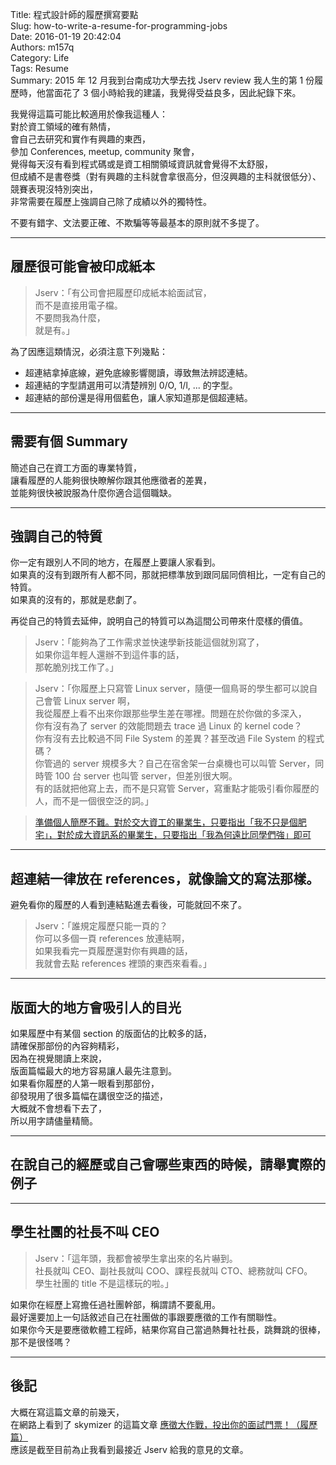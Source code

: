 Title: 程式設計師的履歷撰寫要點  
Slug: how-to-write-a-resume-for-programming-jobs  
Date: 2016-01-19 20:42:04  
Authors: m157q  
Category: Life  
Tags: Resume  
Summary: 2015 年 12 月我到台南成功大學去找 Jserv review 我人生的第 1 份履歷時，他當面花了 3 個小時給我的建議，我覺得受益良多，因此紀錄下來。  
  
  
我覺得這篇可能比較適用於像我這種人：  
對於資工領域的確有熱情，  
會自己去研究和實作有興趣的東西，  
參加 Conferences, meetup, community 聚會，  
覺得每天沒有看到程式碼或是資工相關領域資訊就會覺得不太舒服，  
但成績不是書卷獎（對有興趣的主科就會拿很高分，但沒興趣的主科就很低分）、  
競賽表現沒特別突出，  
非常需要在履歷上強調自己除了成績以外的獨特性。  
  
不要有錯字、文法要正確、不欺騙等等最基本的原則就不多提了。  
  
---  
  
## 履歷很可能會被印成紙本  
  
> Jserv：「有公司會把履歷印成紙本給面試官，  
> 而不是直接用電子檔。  
> 不要問我為什麼，  
> 就是有。」  
  
為了因應這類情況，必須注意下列幾點：  
  
+ 超連結拿掉底線，避免底線影響閱讀，導致無法辨認連結。  
+ 超連結的字型請選用可以清楚辨別 0/O, 1/l, ... 的字型。  
+ 超連結的部份還是得用個藍色，讓人家知道那是個超連結。  
  
---  
  
## 需要有個 Summary  
  
簡述自己在資工方面的專業特質，  
讓看履歷的人能夠很快瞭解你跟其他應徵者的差異，  
並能夠很快被說服為什麼你適合這個職缺。  
  
---  
  
## 強調自己的特質  
  
你一定有跟別人不同的地方，在履歷上要讓人家看到。  
如果真的沒有到跟所有人都不同，那就把標準放到跟同屆同儕相比，一定有自己的特質。  
如果真的沒有的，那就是悲劇了。  
  
再從自己的特質去延伸，說明自己的特質可以為這間公司帶來什麼樣的價值。  
  
> Jserv：「能夠為了工作需求並快速學新技能這個就別寫了，  
> 如果你這年輕人還辦不到這件事的話，  
> 那乾脆別找工作了。」  
  
> Jserv：「你履歷上只寫管 Linux server，隨便一個鳥哥的學生都可以說自己會管 Linux server 啊，  
> 我從履歷上看不出來你跟那些學生差在哪裡。問題在於你做的多深入，  
> 你有沒有為了 server 的效能問題去 trace 過 Linux 的 kernel code？  
> 你有沒有去比較過不同 File System 的差異？甚至改過 File System 的程式碼？  
> 你管過的 server 規模多大？自己在宿舍架一台桌機也可以叫管 Server，同時管 100 台 server 也叫管 server，但差別很大啊。  
> 有的話就把他寫上去，而不是只寫管 Server，寫重點才能吸引看你履歷的人，而不是一個很空泛的詞。」  
  
> [準備個人簡歷不難。對於交大資工的畢業生，只要指出「我不只是個肥宅」，對於成大資訊系的畢業生，只要指出「我為何遠比同學們強」即可](https://twitter.com/jserv/status/681429579286761472)  
  
---  
  
## 超連結一律放在 references，就像論文的寫法那樣。  
  
避免看你的履歷的人看到連結點進去看後，可能就回不來了。  
  
> Jserv：「誰規定履歷只能一頁的？  
> 你可以多個一頁 references 放連結啊，  
> 如果我看完一頁履歷還對你有興趣的話，  
> 我就會去點 references 裡頭的東西來看看。」  
  
---  
  
## 版面大的地方會吸引人的目光  
  
如果履歷中有某個 section 的版面佔的比較多的話，  
請確保那部份的內容夠精彩，  
因為在視覺閱讀上來說，  
版面篇幅最大的地方容易讓人最先注意到。  
如果看你履歷的人第一眼看到那部份，  
卻發現用了很多篇幅在講很空泛的描述，  
大概就不會想看下去了，  
所以用字請儘量精簡。  
  
---  
  
## 在說自己的經歷或自己會哪些東西的時候，請舉實際的例子  
  
  
---  
  
## 學生社團的社長不叫 CEO  
  
> Jserv：「這年頭，我都會被學生拿出來的名片嚇到。  
> 社長就叫 CEO、副社長就叫 COO、課程長就叫 CTO、總務就叫 CFO。  
> 學生社團的 title 不是這樣玩的啦。」  
  
如果你在經歷上寫擔任過社團幹部，稱謂請不要亂用。  
最好還要加上一句話敘述自己在社團做的事跟要應徵的工作有關聯性。  
如果你今天是要應徵軟體工程師，結果你寫自己當過熱舞社社長，跳舞跳的很棒，那不是很怪嗎？  
  
  
---  
  
## 後記  
  
大概在寫這篇文章的前幾天，  
在網路上看到了 skymizer 的這篇文章 [應徵大作戰，投出你的面試門票！（履歷篇）](https://blog.skymizer.com/resume2015/)  
應該是截至目前為止我看到最接近 Jserv 給我的意見的文章。  
